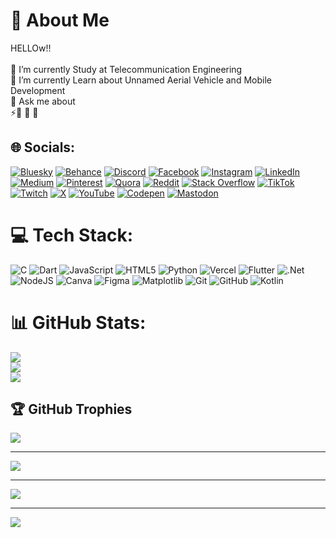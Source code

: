 # 💫 About Me
HELLOw!!<br><br>🔭 I’m currently Study at Telecommunication Engineering<br>🌱 I’m currently Learn about Unnamed Aerial Vehicle and Mobile Development<br>💬 Ask me about<br>⚡👯 🤝 🌱


## 🌐 Socials:
[![Bluesky](https://img.shields.io/badge/bluesky-0285FF?style=for-the-badge&logo=bluesky&logoColor=%23FFFFFF)](https://bsky.app/profile/.) [![Behance](https://img.shields.io/badge/Behance-1769ff?logo=behance&logoColor=white)](https://behance.net/.) [![Discord](https://img.shields.io/badge/Discord-%237289DA.svg?logo=discord&logoColor=white)](https://discord.gg/.) [![Facebook](https://img.shields.io/badge/Facebook-%231877F2.svg?logo=Facebook&logoColor=white)](https://facebook.com/Darma) [![Instagram](https://img.shields.io/badge/Instagram-%23E4405F.svg?logo=Instagram&logoColor=white)](https://instagram.com/daar_maa) [![LinkedIn](https://img.shields.io/badge/LinkedIn-%230077B5.svg?logo=linkedin&logoColor=white)](https://linkedin.com/in/https://id.linkedin.com/in/darma-al-gani-556456262) [![Medium](https://img.shields.io/badge/Medium-12100E?logo=medium&logoColor=white)](https://medium.com/@.) [![Pinterest](https://img.shields.io/badge/Pinterest-%23E60023.svg?logo=Pinterest&logoColor=white)](https://pinterest.com/.) [![Quora](https://img.shields.io/badge/Quora-%23B92B27.svg?logo=Quora&logoColor=white)](https://quora.com/profile/.) [![Reddit](https://img.shields.io/badge/Reddit-%23FF4500.svg?logo=Reddit&logoColor=white)](https://reddit.com/user/.) [![Stack Overflow](https://img.shields.io/badge/-Stackoverflow-FE7A16?logo=stack-overflow&logoColor=white)](https://stackoverflow.com/users/.) [![TikTok](https://img.shields.io/badge/TikTok-%23000000.svg?logo=TikTok&logoColor=white)](https://tiktok.com/@.) [![Twitch](https://img.shields.io/badge/Twitch-%239146FF.svg?logo=Twitch&logoColor=white)](https://twitch.tv/.) [![X](https://img.shields.io/badge/X-black.svg?logo=X&logoColor=white)](https://x.com/.) [![YouTube](https://img.shields.io/badge/YouTube-%23FF0000.svg?logo=YouTube&logoColor=white)](https://youtube.com/@.) [![Codepen](https://img.shields.io/badge/Codepen-000000?style=for-the-badge&logo=codepen&logoColor=white)](https://codepen.io/.) [![Mastodon](https://img.shields.io/badge/-MASTODON-%232B90D9?style=for-the-badge&logo=mastodon&logoColor=white)](https://mastodon.social/@.) 

# 💻 Tech Stack:
![C](https://img.shields.io/badge/c-%2300599C.svg?style=flat&logo=c&logoColor=white) ![Dart](https://img.shields.io/badge/dart-%230175C2.svg?style=flat&logo=dart&logoColor=white) ![JavaScript](https://img.shields.io/badge/javascript-%23323330.svg?style=flat&logo=javascript&logoColor=%23F7DF1E) ![HTML5](https://img.shields.io/badge/html5-%23E34F26.svg?style=flat&logo=html5&logoColor=white) ![Python](https://img.shields.io/badge/python-3670A0?style=flat&logo=python&logoColor=ffdd54) ![Vercel](https://img.shields.io/badge/vercel-%23000000.svg?style=flat&logo=vercel&logoColor=white) ![Flutter](https://img.shields.io/badge/Flutter-%2302569B.svg?style=flat&logo=Flutter&logoColor=white) ![.Net](https://img.shields.io/badge/.NET-5C2D91?style=flat&logo=.net&logoColor=white) ![NodeJS](https://img.shields.io/badge/node.js-6DA55F?style=flat&logo=node.js&logoColor=white) ![Canva](https://img.shields.io/badge/Canva-%2300C4CC.svg?style=flat&logo=Canva&logoColor=white) ![Figma](https://img.shields.io/badge/figma-%23F24E1E.svg?style=flat&logo=figma&logoColor=white) ![Matplotlib](https://img.shields.io/badge/Matplotlib-%23ffffff.svg?style=flat&logo=Matplotlib&logoColor=black) ![Git](https://img.shields.io/badge/git-%23F05033.svg?style=flat&logo=git&logoColor=white) ![GitHub](https://img.shields.io/badge/github-%23121011.svg?style=flat&logo=github&logoColor=white) ![Kotlin](https://img.shields.io/badge/kotlin-%237F52FF.svg?style=flat&logo=kotlin&logoColor=white)
# 📊 GitHub Stats:
![](https://github-readme-stats.vercel.app/api?username=Daarma-IC&theme=midnight-purple&hide_border=false&include_all_commits=false&count_private=false)<br/>
![](https://github-readme-streak-stats.herokuapp.com/?user=Daarma-IC&theme=dark&hide_border=false)<br/>
![](https://github-readme-stats.vercel.app/api/top-langs/?username=Daarma-IC&theme=midnight-purple&hide_border=false&include_all_commits=false&count_private=false&layout=compact)

## 🏆 GitHub Trophies
![](https://github-profile-trophy.vercel.app/?username=Daarma-IC&theme=radical&no-frame=false&no-bg=true&margin-w=4)

---
[![](https://visitcount.itsvg.in/api?id=Daarma-IC&icon=0&color=0)](https://visitcount.itsvg.in)

<!-- Proudly created with GPRM ( https://gprm.itsvg.in ) -->
---
[![](https://visitcount.itsvg.in/api?id=Daarma-IC&icon=0&color=0)](https://visitcount.itsvg.in)

<!-- Proudly created with GPRM ( https://gprm.itsvg.in ) -->
---
[![](https://visitcount.itsvg.in/api?id=Darma-IC&icon=0&color=0)](https://visitcount.itsvg.in)

<!-- Proudly created with GPRM ( https://gprm.itsvg.in ) -->
